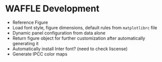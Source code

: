 # WAFFLE Development
- Reference Figure
- Load font style, figure dimensions, default rules from `matplotlibrc` file
- Dynamic panel configuration from data alone
- Return figure object for further customization after automatically generating it
- Automatically install Inter font? (need to check liscense)
- Generate IPCC color maps